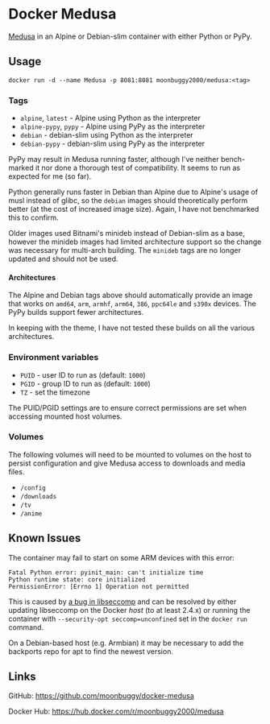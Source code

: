 # Docker Medusa
[Medusa](https://pymedusa.com/) in an Alpine or Debian-slim container with
either Python or PyPy.

## Usage
`docker run -d --name Medusa -p 8081:8081 moonbuggy2000/medusa:<tag>`

### Tags
*   `alpine`, `latest`     - Alpine using Python as the interpreter
*   `alpine-pypy`, `pypy`  - Alpine using PyPy as the interpreter
*   `debian`               - debian-slim using Python as the interpreter
*   `debian-pypy`          - debian-slim using PyPy as the interpreter

PyPy may result in Medusa running faster, although I've neither bench-marked it
nor done a thorough test of compatibility. It seems to run as expected for me
(so far).

Python generally runs faster in Debian than Alpine due to Alpine's usage of musl
instead of glibc, so the `debian` images should theoretically perform better (at
the cost of increased image size). Again, I have not benchmarked this to confirm.

Older images used Bitnami's minideb instead of Debian-slim as a base, however
the minideb images had limited architecture support so the change was necessary
for multi-arch building. The `minideb` tags are no longer updated and should not
be used.

#### Architectures
The Alpine and Debian tags above should automatically provide an image that
works on `amd64`, `arm`, `armhf`, `arm64`, `386`, `ppc64le` and `s390x` devices.
The PyPy builds support fewer architectures.

In keeping with the theme, I have not tested these builds on all the various
architectures.

### Environment variables
*   `PUID` - user ID to run as (default: `1000`)
*   `PGID` - group ID to run as (default: `1000`)
*   `TZ`   - set the timezone

The PUID/PGID settings are to ensure correct permissions are set when accessing
mounted host volumes.

### Volumes
The following volumes will need to be mounted to volumes on the host to persist
configuration and give Medusa access to downloads and media files.

*   `/config`
*   `/downloads`
*   `/tv`
*   `/anime`

## Known Issues
The container may fail to start on some ARM devices with this error:

```
Fatal Python error: pyinit_main: can't initialize time
Python runtime state: core initialized
PermissionError: [Errno 1] Operation not permitted
```

This is caused by [a bug in libseccomp](https://github.com/moby/moby/issues/40734)
and can be resolved by either updating libseccomp on the Docker _host_ (to at
least 2.4.x) or running the container with `--security-opt seccomp=unconfined`
set in the `docker run` command.

On a Debian-based host (e.g. Armbian) it may be necessary to add the backports
repo for apt to find the newest version.

## Links
GitHub: <https://github.com/moonbuggy/docker-medusa>

Docker Hub: <https://hub.docker.com/r/moonbuggy2000/medusa>
